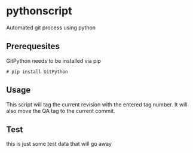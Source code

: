 # pythonscript

Automated git process using python

## Prerequesites

GitPython needs to be installed via pip

`# pip install GitPython`

## Usage

This script will tag the current revision with the entered tag number. It will also move the QA tag to the current commit.

## Test

this is just some test data that will go away
